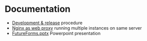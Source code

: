 # Documentation

* [Development & release](devrel.md) procedure
* [Nginx as web proxy](webproxy.md) running multiple instances on same server
* [FutureForms.pptx](FutureForms.pptx) Powerpoint presentation
